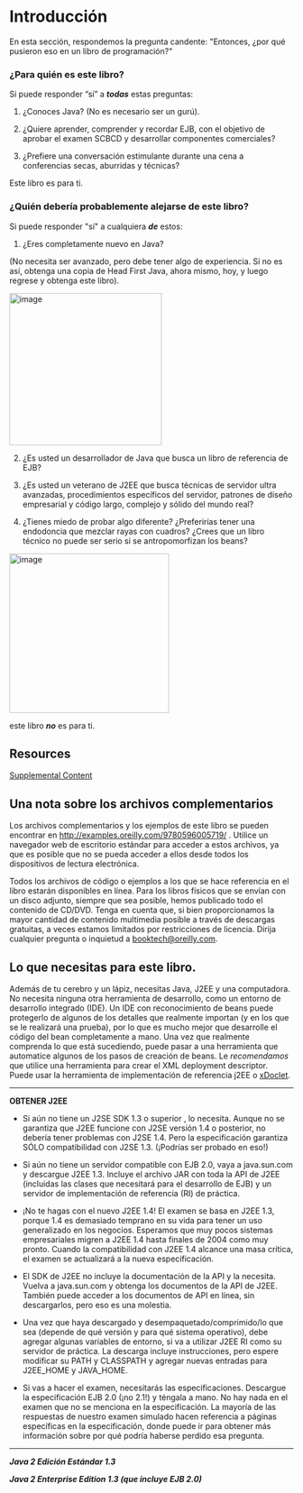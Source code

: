 # Introducción

En esta sección, respondemos la pregunta candente: "Entonces, ¿por qué pusieron eso en un libro de programación?"

### ¿Para quién es este libro?

Si puede responder “sí” a ***todas*** estas preguntas:

1. ¿Conoces Java? (No es necesario ser un gurú).

2. ¿Quiere aprender, comprender y recordar EJB, con el objetivo de aprobar el examen SCBCD y desarrollar componentes comerciales?

3. ¿Prefiere una conversación estimulante durante una cena a conferencias secas, aburridas y técnicas?

Este libro es para ti.

### ¿Quién debería probablemente alejarse de este libro?

Si puede responder "sí" a cualquiera ***de*** estos:

1. ¿Eres completamente nuevo en Java?

(No necesita ser avanzado, pero debe tener algo de experiencia. Si no es así, obtenga una copia de Head First Java, ahora mismo, hoy, y luego regrese y obtenga este libro).

<img width="270" alt="image" src="https://github.com/adolfodelarosades/Java/assets/23094588/4de6f6d6-eb38-4790-b501-48ed9db2e75a">

2. ¿Es usted un desarrollador de Java que busca un libro de referencia de EJB?

3. ¿Es usted un veterano de J2EE que busca técnicas de servidor ultra avanzadas, procedimientos específicos del servidor, patrones de diseño empresarial y código largo, complejo y sólido del mundo real?

4. ¿Tienes miedo de probar algo diferente? ¿Preferirías tener una endodoncia que mezclar rayas con cuadros? ¿Crees que un libro técnico no puede ser serio si se antropomorfizan los beans?

<img width="283" alt="image" src="https://github.com/adolfodelarosades/Java/assets/23094588/3170778e-7d33-49a9-a4ea-7aae04345235">

este libro ***no*** es para ti.

## Resources

[Supplemental Content](https://resources.oreilly.com/examples/9780596005719/?_gl=1%2a1e6quz%2a_ga%2aOTcwNTgzODk3LjE2NjY1NjY0NTM.%2a_ga_4WZYL59WMV%2aMTY4NDA5NzQ0NS44My4xLjE2ODQwOTkxMTkuNjAuMC4w)

## Una nota sobre los archivos complementarios

Los archivos complementarios y los ejemplos de este libro se pueden encontrar en http://examples.oreilly.com/9780596005719/ . Utilice un navegador web de escritorio estándar para acceder a estos archivos, ya que es posible que no se pueda acceder a ellos desde todos los dispositivos de lectura electrónica.

Todos los archivos de código o ejemplos a los que se hace referencia en el libro estarán disponibles en línea. Para los libros físicos que se envían con un disco adjunto, siempre que sea posible, hemos publicado todo el contenido de CD/DVD. Tenga en cuenta que, si bien proporcionamos la mayor cantidad de contenido multimedia posible a través de descargas gratuitas, a veces estamos limitados por restricciones de licencia. Dirija cualquier pregunta o inquietud a booktech@oreilly.com.

## Lo que necesitas para este libro.

Además de tu cerebro y un lápiz, necesitas Java, J2EE y una computadora. No necesita ninguna otra herramienta de desarrollo, como un entorno de desarrollo integrado (IDE). Un IDE con reconocimiento de beans puede protegerlo de algunos de los detalles que realmente importan (y en los que se le realizará una prueba), por lo que es mucho mejor que desarrolle el código del bean completamente a mano.  Una vez que realmente comprenda lo que está sucediendo, puede pasar a una herramienta que automatice algunos de los pasos de creación de beans. Le *recomendamos* que utilice una herramienta para crear el  XML deployment descriptor. Puede usar la herramienta de implementación de referencia j2EE o [xDoclet](https://xdoclet.sourceforge.net/xdoclet/index.html).

<hr>

**OBTENER J2EE**

* Si aún no tiene un J2SE SDK 1.3 o superior , lo necesita. Aunque no se garantiza que J2EE funcione con J2SE versión 1.4 o posterior, no debería tener problemas con J2SE 1.4. Pero la especificación garantiza SÓLO compatibilidad con J2SE 1.3. (¡Podrías ser probado en eso!)

* Si aún no tiene un servidor compatible con EJB 2.0, vaya a java.sun.com y descargue J2EE 1.3. Incluye el archivo JAR con toda la API de J2EE (incluidas las clases que necesitará para el desarrollo de EJB) y un servidor de implementación de referencia (RI) de práctica.

* ¡No te hagas con el nuevo J2EE 1.4! El examen se basa en J2EE 1.3, porque 1.4 es demasiado temprano en su vida para tener un uso generalizado en los negocios. Esperamos que muy pocos sistemas empresariales migren a J2EE 1.4 hasta finales de 2004 como muy pronto. Cuando la compatibilidad con J2EE 1.4 alcance una masa crítica, el examen se actualizará a la nueva especificación.

* El SDK de J2EE no incluye la documentación de la API y la necesita. Vuelva a java.sun.com y obtenga los documentos de la API de J2EE. También puede acceder a los documentos de API en línea, sin descargarlos, pero eso es una molestia.

* Una vez que haya descargado y desempaquetado/comprimido/lo que sea (depende de qué versión y para qué sistema operativo), debe agregar algunas variables de entorno, si va a utilizar J2EE RI como su servidor de práctica. La descarga incluye instrucciones, pero espere modificar su PATH y CLASSPATH y agregar nuevas entradas para J2EE_HOME y JAVA_HOME.

* Si vas a hacer el examen, necesitarás las especificaciones. Descargue la especificación EJB 2.0 (¡no 2.1!) y téngala a mano. No hay nada en el examen que no se menciona en la especificación. La mayoría de las respuestas de nuestro examen simulado hacen referencia a páginas específicas en la especificación, donde puede ir para obtener más información sobre por qué podría haberse perdido esa pregunta.

<hr>

***Java 2 Edición Estándar 1.3***

***Java 2 Enterprise Edition 1.3 (que incluye EJB 2.0)***


